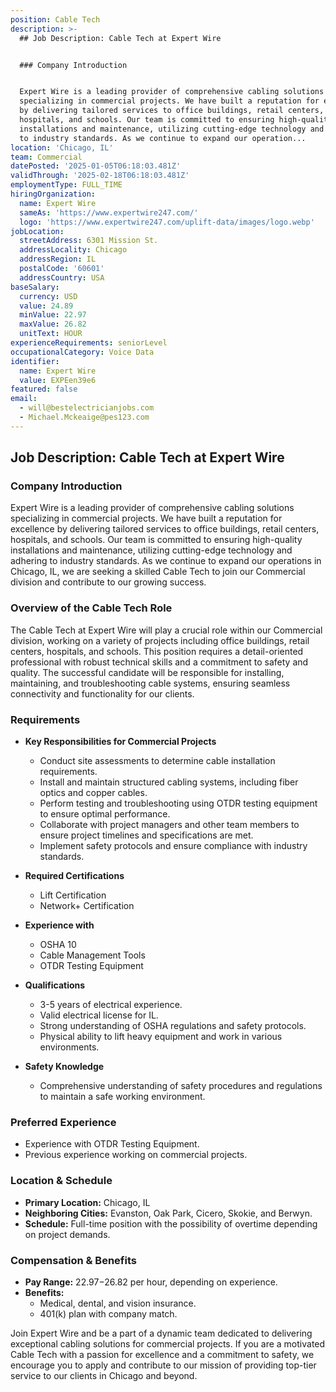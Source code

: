 ```yaml
---
position: Cable Tech
description: >-
  ## Job Description: Cable Tech at Expert Wire


  ### Company Introduction


  Expert Wire is a leading provider of comprehensive cabling solutions
  specializing in commercial projects. We have built a reputation for excellence
  by delivering tailored services to office buildings, retail centers,
  hospitals, and schools. Our team is committed to ensuring high-quality
  installations and maintenance, utilizing cutting-edge technology and adhering
  to industry standards. As we continue to expand our operation...
location: 'Chicago, IL'
team: Commercial
datePosted: '2025-01-05T06:18:03.481Z'
validThrough: '2025-02-18T06:18:03.481Z'
employmentType: FULL_TIME
hiringOrganization:
  name: Expert Wire
  sameAs: 'https://www.expertwire247.com/'
  logo: 'https://www.expertwire247.com/uplift-data/images/logo.webp'
jobLocation:
  streetAddress: 6301 Mission St.
  addressLocality: Chicago
  addressRegion: IL
  postalCode: '60601'
  addressCountry: USA
baseSalary:
  currency: USD
  value: 24.89
  minValue: 22.97
  maxValue: 26.82
  unitText: HOUR
experienceRequirements: seniorLevel
occupationalCategory: Voice Data
identifier:
  name: Expert Wire
  value: EXPEen39e6
featured: false
email:
  - will@bestelectricianjobs.com
  - Michael.Mckeaige@pes123.com
---
```




## Job Description: Cable Tech at Expert Wire

### Company Introduction

Expert Wire is a leading provider of comprehensive cabling solutions specializing in commercial projects. We have built a reputation for excellence by delivering tailored services to office buildings, retail centers, hospitals, and schools. Our team is committed to ensuring high-quality installations and maintenance, utilizing cutting-edge technology and adhering to industry standards. As we continue to expand our operations in Chicago, IL, we are seeking a skilled Cable Tech to join our Commercial division and contribute to our growing success.

### Overview of the Cable Tech Role

The Cable Tech at Expert Wire will play a crucial role within our Commercial division, working on a variety of projects including office buildings, retail centers, hospitals, and schools. This position requires a detail-oriented professional with robust technical skills and a commitment to safety and quality. The successful candidate will be responsible for installing, maintaining, and troubleshooting cable systems, ensuring seamless connectivity and functionality for our clients.

### Requirements

- **Key Responsibilities for Commercial Projects**
  - Conduct site assessments to determine cable installation requirements.
  - Install and maintain structured cabling systems, including fiber optics and copper cables.
  - Perform testing and troubleshooting using OTDR testing equipment to ensure optimal performance.
  - Collaborate with project managers and other team members to ensure project timelines and specifications are met.
  - Implement safety protocols and ensure compliance with industry standards.

- **Required Certifications**
  - Lift Certification
  - Network+ Certification

- **Experience with**
  - OSHA 10
  - Cable Management Tools
  - OTDR Testing Equipment

- **Qualifications**
  - 3-5 years of electrical experience.
  - Valid electrical license for IL.
  - Strong understanding of OSHA regulations and safety protocols.
  - Physical ability to lift heavy equipment and work in various environments.

- **Safety Knowledge**
  - Comprehensive understanding of safety procedures and regulations to maintain a safe working environment.

### Preferred Experience

- Experience with OTDR Testing Equipment.
- Previous experience working on commercial projects.

### Location & Schedule

- **Primary Location:** Chicago, IL
- **Neighboring Cities:** Evanston, Oak Park, Cicero, Skokie, and Berwyn.
- **Schedule:** Full-time position with the possibility of overtime depending on project demands.

### Compensation & Benefits

- **Pay Range:** $22.97-$26.82 per hour, depending on experience.
- **Benefits:**
  - Medical, dental, and vision insurance.
  - 401(k) plan with company match.

Join Expert Wire and be a part of a dynamic team dedicated to delivering exceptional cabling solutions for commercial projects. If you are a motivated Cable Tech with a passion for excellence and a commitment to safety, we encourage you to apply and contribute to our mission of providing top-tier service to our clients in Chicago and beyond.